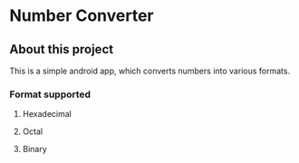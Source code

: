 # Number Converter

## About this project

This is a simple android app, which converts numbers into various formats.

### Format supported

1. Hexadecimal

2. Octal

3. Binary
